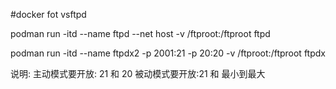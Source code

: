 #docker fot vsftpd



podman run -itd --name ftpd --net host -v /ftproot:/ftproot ftpd

podman run -itd --name ftpdx2 -p 2001:21 -p 20:20 -v /ftproot:/ftproot ftpdx


说明:
主动模式要开放: 21 和 20 
被动模式要开放:21 和 最小到最大










